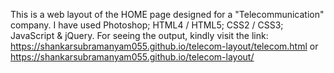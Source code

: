This is a web layout of the HOME page designed for a "Telecommunication" company. I have used Photoshop; HTML4 / HTML5; CSS2 / CSS3; JavaScript & jQuery. For seeing the output, kindly visit the link: https://shankarsubramanyam055.github.io/telecom-layout/telecom.html or https://shankarsubramanyam055.github.io/telecom-layout/
